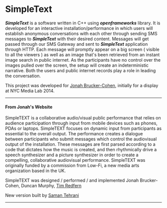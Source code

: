 # SimpleText
***SimpleText*** is a software written in C++ using ***openframeworks*** library. It is developed for an interactive installation/performance in which users will establish anonymous conversations with each other through sending SMS messages to ***SimpleText*** with their desired content. Messages will get passed through our SMS Gateway and sent to ***SimpleText*** application through HTTP. Each message will promptly appear on a big screen ( visible to all the viewers ) as well as an image that's been retrieved from an instant image search in public internet. As the participants have no control over the images pulled over the screen, the setup will create an indeterministic  narrative. Both the users and public internet records play a role in leading the conversation. 

This project was developed for [Jonah Brucker-Cohen](http://www.coin-operated.com/), initially for a display at NYC Media Lab 2014.

------

#### From Jonah's Website

SimpleTEXT is a collaborative audio/visual public performance that relies on audience participation through input from mobile devices such as phones, PDAs or laptops. SimpleTEXT focuses on dynamic input from participants as essential to the overall output. The performance creates a dialogue between participants who submit messages which control the audiovisual output of the installation. These messages are first parsed according to a code that dictates how the music is created, and then rhythmically drive a speech synthesizer and a picture synthesizer in order to create a compelling, collaborative audiovisual performance. SimpleTEXT was originally funded by a commission from Low-Fi, a new media arts organization based in the UK.

SimpleTEXT was designed / performed / and implemented Jonah Brucker-Cohen, Duncan Murphy, [Tim Redfern](http://www.eclectronics.org/)

New version built by [Saman Tehrani](http://samantehrani.com/)

------

